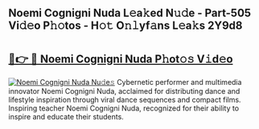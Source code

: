## Noemi Cognigni Nuda L𝚎a𝚔ed N𝚞𝚍e - Part-505 Vi𝚍𝚎o P𝚑𝚘tos - H𝚘𝚝 O𝚗𝚕yf𝚊ns L𝚎a𝚔s 2Y9d8

# <h2><a href="http://kf671mq.oniu.top/?m=Noemi+Cognigni+Nuda">🔗👉 🔴 Noemi Cognigni Nuda P𝚑ot𝚘𝚜 V𝚒d𝚎o</a></h2>

[![Noemi Cognigni Nuda Nu𝚍e𝚜](https://i.imgur.com/0qMVB7G.gif)](http://kf671mq.oniu.top/?m=Noemi+Cognigni+Nuda)
Cybernetic performer and multimedia innovator Noemi Cognigni Nuda, acclaimed for distributing dance and lifestyle inspiration through viral dance sequences and compact films. Inspiring teacher Noemi Cognigni Nuda, recognized for their ability to inspire and educate their students.  
